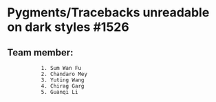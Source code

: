 # Pygments/Tracebacks unreadable on dark styles #1526
## Team member: 
               1. Sum Wan Fu
               2. Chandaro Mey
               3. Yuting Wang
               4. Chirag Garg
               5. Guanqi Li
         
   
